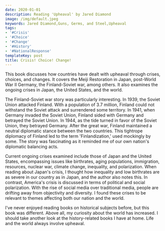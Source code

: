 ```yaml
---
date: 2020-01-01
description: Reading 'Upheaval' by Jared Diamond
image: /img/default.jpeg
keywords: Jared Diamond,Guns, Germs, and Steel,Upheaval
tags:
- '#Crisis'
- '#Choice'
- '#Change'
- '#History'
- '#NationalResponse'
templateKey: post
title: Crisis! Choice! Change!
---
```

This book discusses how countries have dealt with upheaval through crises, choices, and changes. It covers the Meiji Restoration in Japan, post-World War II Germany, the Finland-Soviet war, among others. It also examines the ongoing crises in Japan, the United States, and the world.

The Finland-Soviet war story was particularly interesting. In 1939, the Soviet Union attacked Finland. With a population of 3.7 million, Finland could not withstand the Soviet attack and surrendered some territory. In 1941, when Germany invaded the Soviet Union, Finland sided with Germany and betrayed the Soviet Union. In 1944, as the tide turned in favor of the Soviet Union, they betrayed Germany. After the great war, Finland maintained a neutral diplomatic stance between the two countries. This tightrope diplomacy of Finland led to the term 'Finlandization,' used mockingly by some. The story was fascinating as it reminded me of our own nation's diplomatic balancing acts.

Current ongoing crises examined include those of Japan and the United States, encompassing issues like birthrates, aging populations, immigration, resources, nuclear war, climate change, inequality, and polarization. When reading about Japan's crisis, I thought how inequality and low birthrates are as severe in our country as in Japan, and the author also notes this. In contrast, America's crisis is discussed in terms of political and social polarization. With the rise of social media over traditional media, people are drifting away from objectivity and diversity. I found these crises to be relevant to themes affecting both our nation and the world.

I've never enjoyed reading books on historical subjects before, but this book was different. Above all, my curiosity about the world has increased. I should take another look at the history-related books I have at home. Life and the world always involve upheaval.